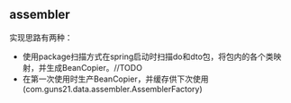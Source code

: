 ## assembler
实现思路有两种：
* 使用package扫描方式在spring启动时扫描do和dto包，将包内的各个类映射，并生成BeanCopier。//TODO
* 在第一次使用时生产BeanCopier，并缓存供下次使用(com.guns21.data.assembler.AssemblerFactory)
